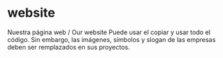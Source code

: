 # website
Nuestra página web /  Our website
Puede usar el copiar y usar todo el código.  Sin embargo, las imágenes, símbolos y slogan de las empresas deben ser remplazados en sus proyectos.
